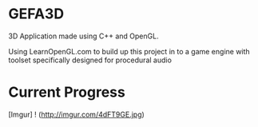 #   GEFA3D

3D Application made using C++ and OpenGL.

Using LearnOpenGL.com to build up this project in to a game engine with toolset specifically designed for procedural audio

# Current Progress

[Imgur] ! (http://imgur.com/4dFT9GE.jpg)